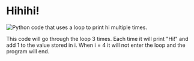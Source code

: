 # Hihihi!

![Python code that uses a loop to print hi multiple
times.](05_loop_py.png)

This code will go through the loop 3 times. Each time it will print
"Hi!" and add 1 to the value stored in i. When i = 4 it will not enter
the loop and the program will end.
